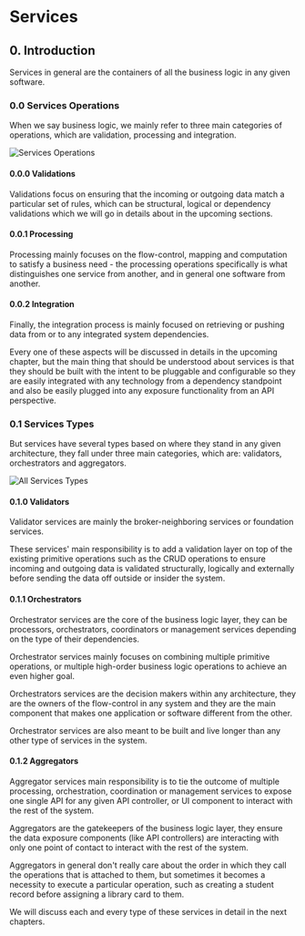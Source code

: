 # Services

## 0. Introduction
Services in general are the containers of all the business logic in any given software.


### 0.0 Services Operations
When we say business logic, we mainly refer to three main categories of operations, which are validation, processing and integration.

![Services Operations](https://user-images.githubusercontent.com/1453985/100529988-896c3d80-31a1-11eb-9117-283af26970a9.png)


#### 0.0.0 Validations 
Validations focus on ensuring that the incoming or outgoing data match a particular set of rules, which can be structural, logical or dependency validations which we will go in details about in the upcoming sections.

#### 0.0.1 Processing
Processing mainly focuses on the flow-control, mapping and computation to satisfy a business need - the processing operations specifically is what distinguishes one service from another, and in general one software from another.

#### 0.0.2 Integration
Finally, the integration process is mainly focused on retrieving or pushing data from or to any integrated system dependencies.

Every one of these aspects will be discussed in details in the upcoming chapter, but the main thing that should be understood about services is that they should be built with the intent to be pluggable and configurable so they are easily integrated with any technology from a dependency standpoint and also be easily plugged into any exposure functionality from an API perspective.


### 0.1 Services Types
But services have several types based on where they stand in any given architecture, they fall under three main categories, which are: validators, orchestrators and aggregators.

![All Services Types](https://user-images.githubusercontent.com/1453985/100529444-b23e0400-319c-11eb-816a-59c73154542b.png)

#### 0.1.0 Validators
Validator services are mainly the broker-neighboring services or foundation services.

These services' main responsibility is to add a validation layer on top of the existing primitive operations such as the CRUD operations to ensure incoming and outgoing data is validated structurally, logically and externally before sending the data off outside or insider the system.

#### 0.1.1 Orchestrators
Orchestrator services are the core of the business logic layer, they can be processors, orchestrators, coordinators or management services depending on the type of their dependencies.

Orchestrator services mainly focuses on combining multiple primitive operations, or multiple high-order business logic operations to achieve an even higher goal.

Orchestrators services are the decision makers within any architecture, they are the owners of the flow-control in any system and they are the main component that makes one application or software different from the other.

Orchestrator services are also meant to be built and live longer than any other type of services in the system.

#### 0.1.2 Aggregators
Aggregator services main responsibility is to tie the outcome of multiple processing, orchestration, coordination or management services to expose one single API for any given API controller, or UI component to interact with the rest of the system.

Aggregators are the gatekeepers of the business logic layer, they ensure the data exposure components (like API controllers) are interacting with only one point of contact to interact with the rest of the system.

Aggregators in general don't really care about the order in which they call the operations that is attached to them, but sometimes it becomes a necessity to execute a particular operation, such as creating a student record before assigning a library card to them.

We will discuss each and every type of these services in detail in the next chapters.

